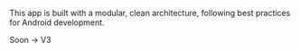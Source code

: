This app is built with a modular, clean architecture, following best practices for Android development.

Soon -> V3
